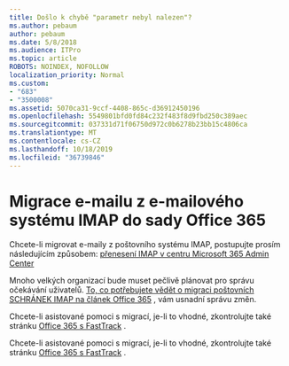```yaml
---
title: Došlo k chybě "parametr nebyl nalezen"?
ms.author: pebaum
author: pebaum
ms.date: 5/8/2018
ms.audience: ITPro
ms.topic: article
ROBOTS: NOINDEX, NOFOLLOW
localization_priority: Normal
ms.custom:
- "683"
- "3500008"
ms.assetid: 5070ca31-9ccf-4408-865c-d36912450196
ms.openlocfilehash: 5549801bfd0fd84c232f483f8d9fbd250c389aec
ms.sourcegitcommit: 037331d71f06750d972c0b6278b23bb15c4806ca
ms.translationtype: MT
ms.contentlocale: cs-CZ
ms.lasthandoff: 10/18/2019
ms.locfileid: "36739846"
---
```

# <a name="migrating-email-from-imap-email-system-to-office-365"></a>Migrace e-mailu z e-mailového systému IMAP do sady Office 365

Chcete-li migrovat e-maily z poštovního systému IMAP, postupujte prosím následujícím způsobem: [přenesení IMAP v centru Microsoft 365 Admin Center](https://docs.microsoft.com/Exchange/mailbox-migration/migrating-imap-mailboxes/imap-migration-in-the-admin-center)
  
Mnoho velkých organizací bude muset pečlivě plánovat pro správu očekávání uživatelů. [To, co potřebujete vědět o migraci poštovních SCHRÁNEK IMAP na článek Office 365](https://docs.microsoft.com/Exchange/mailbox-migration/migrating-imap-mailboxes/migrating-imap-mailboxes) , vám usnadní správu změn.

Chcete-li asistované pomoci s migrací, je-li to vhodné, zkontrolujte také stránku [Office 365 s FastTrack](https://www.microsoft.com/fasttrack/microsoft-365/office-365) .
  

Chcete-li asistované pomoci s migrací, je-li to vhodné, zkontrolujte také stránku [Office 365 s FastTrack](https://www.microsoft.com/fasttrack/microsoft-365/office-365) .
  